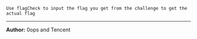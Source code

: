 `Use flagCheck to input the flag you get from the challenge to get the actual flag`

---
**Author:** 0ops and Tencent